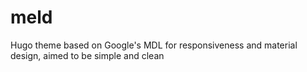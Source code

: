# meld
Hugo theme based on Google's MDL for responsiveness and material design, aimed to be simple and clean
